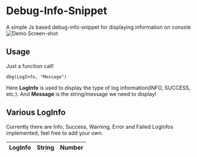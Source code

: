 # Debug-Info-Snippet
A simple Js based debug-info-snippet for displaying information on console
![Demo Screen-shot](./images/Debud-info-console.png)

## Usage
Just a function call!

`dbg(LogInfo, "Message")`

Here **LogInfo** is used to display the type of log information(INFO, SUCCESS, etc.). And **Message** is the string/message we need to display!

## Various LogInfo
Currently there are Info, Success, Warning, Error and Failed LogInfos implemented, feel free to add your own.

|**LogInfo**|**String**|**Number**|
|---|---|---|
